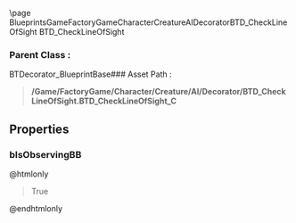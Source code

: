 \page BlueprintsGameFactoryGameCharacterCreatureAIDecoratorBTD_CheckLineOfSight BTD_CheckLineOfSight
### Parent Class :
BTDecorator_BlueprintBase### Asset Path :
<b><blockquote>/Game/FactoryGame/Character/Creature/AI/Decorator/BTD_CheckLineOfSight.BTD_CheckLineOfSight_C</blockquote></b>
## Properties

### bIsObservingBB
@htmlonly
<blockquote>True</blockquote>
@endhtmlonly

